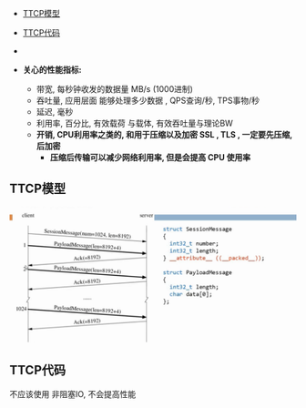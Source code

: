 - [TTCP模型](#TTCP模型)
- [TTCP代码](#TTCP代码)
- 





- **关心的性能指标:**
  - 带宽,  每秒钟收发的数据量  MB/s  (1000进制)
  - 吞吐量,  应用层面 能够处理多少数据 , QPS查询/秒,   TPS事物/秒
  - 延迟,  毫秒
  - 利用率,  百分比, 有效载荷 与载体,  有效吞吐量与理论BW
  - **开销,  CPU利用率之类的, 和用于压缩以及加密 SSL , TLS  , 一定要先压缩, 后加密**
    - **压缩后传输可以减少网络利用率, 但是会提高 CPU 使用率**





## TTCP模型

<img src="assets/TTCP模型.png" alt="TTCP模型" style="zoom:60%;" />







## TTCP代码

不应该使用 非阻塞IO, 不会提高性能









